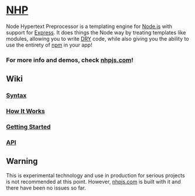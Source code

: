 # [NHP](https://nhpjs.com/)

Node Hypertext Preprocessor is a templating engine for [Node.js](https://nodejs.org/) with support for [Express](https://expressjs.com/). It does things the Node way by treating templates like modules, allowing you to write [DRY](https://en.wikipedia.org/wiki/Don%27t_repeat_yourself) code, while also giving you the ability to use the entirety of [npm](https://www.npmjs.com/) in your app!

### For more info and demos, check [nhpjs.com](https://nhpjs.com/)!

## Wiki

### [Syntax](https://github.com/hdodov/nhp/wiki/Syntax)
### [How It Works](https://github.com/hdodov/nhp/wiki/How-It-Works)
### [Getting Started](https://github.com/hdodov/nhp/wiki/Getting-Started)
### [API](https://github.com/hdodov/nhp/wiki/API)

## Warning

This is experimental technology and use in production for serious projects is not recommended at this point. However, [nhpjs.com](https://nhpjs.com/) is built with it and there have been no issues so far.
